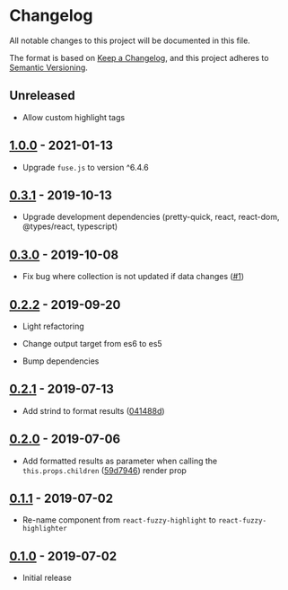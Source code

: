 # Changelog

All notable changes to this project will be documented in this file.

The format is based on [Keep a Changelog](https://keepachangelog.com/en/1.0.0/),
and this project adheres to [Semantic Versioning](https://semver.org/spec/v2.0.0.html).

## Unreleased

- Allow custom highlight tags

## [1.0.0](https://github.com/metonym/react-fuzzy-highlighter/releases/tag/1.0.0) - 2021-01-13

- Upgrade `fuse.js` to version ^6.4.6

## [0.3.1](https://github.com/metonym/react-fuzzy-highlighter/releases/tag/0.3.1) - 2019-10-13

- Upgrade development dependencies (pretty-quick, react, react-dom, @types/react, typescript)

## [0.3.0](https://github.com/metonym/react-fuzzy-highlighter/releases/tag/0.3.0) - 2019-10-08

- Fix bug where collection is not updated if data changes
  ([#1](https://github.com/metonym/react-fuzzy-highlighter/issues/1))

## [0.2.2](https://github.com/metonym/react-fuzzy-highlighter/releases/tag/0.2.2) - 2019-09-20

- Light refactoring

- Change output target from es6 to es5

- Bump dependencies

## [0.2.1](https://github.com/metonym/react-fuzzy-highlighter/releases/tag/0.2.1) - 2019-07-13

- Add strind to format results
  ([041488d](https://github.com/metonym/react-fuzzy-highlighter/commit/041488d19991ab56eebe5540585883d8ac6091a4))

## [0.2.0](https://github.com/metonym/react-fuzzy-highlighter/releases/tag/0.2.0) - 2019-07-06

- Add formatted results as parameter when calling the `this.props.children`
  ([59d7946](https://github.com/metonym/react-fuzzy-highlighter/commit/59d7946d43a9df40e148f3e9b1e7a742c28d69f4)) render prop

## [0.1.1](https://github.com/metonym/react-fuzzy-highlighter/releases/tag/0.1.1) - 2019-07-02

- Re-name component from `react-fuzzy-highlight` to `react-fuzzy-highlighter`

## [0.1.0](https://github.com/metonym/react-fuzzy-highlighter/releases/tag/0.1.0) - 2019-07-02

- Initial release

